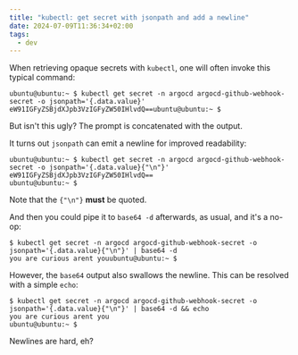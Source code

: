 ```yaml
---
title: "kubectl: get secret with jsonpath and add a newline"
date: 2024-07-09T11:36:34+02:00
tags:
  - dev
---
```


When retrieving opaque secrets with `kubectl`, one will often invoke this
typical command:

```shell
ubuntu@ubuntu:~ $ kubectl get secret -n argocd argocd-github-webhook-secret -o jsonpath='{.data.value}'
eW91IGFyZSBjdXJpb3VzIGFyZW50IHlvdQ==ubuntu@ubuntu:~ $
```

But isn't this ugly? The prompt is concatenated with the output.


It turns out `jsonpath` can emit a newline for improved readability:

```shell
ubuntu@ubuntu:~ $ kubectl get secret -n argocd argocd-github-webhook-secret -o jsonpath='{.data.value}{"\n"}'
eW91IGFyZSBjdXJpb3VzIGFyZW50IHlvdQ==
ubuntu@ubuntu:~ $
```

Note that the `{"\n"}` **must** be quoted.

And then you could pipe it to `base64 -d` afterwards, as usual, and it's a no-op:

```shell
$ kubectl get secret -n argocd argocd-github-webhook-secret -o jsonpath='{.data.value}{"\n"}' | base64 -d
you are curious arent youubuntu@ubuntu:~ $
```

However, the `base64` output also swallows the newline. This can be resolved
with a simple `echo`:

```shell
$ kubectl get secret -n argocd argocd-github-webhook-secret -o jsonpath='{.data.value}{"\n"}' | base64 -d && echo
you are curious arent you
ubuntu@ubuntu:~ $
```

Newlines are hard, eh?
